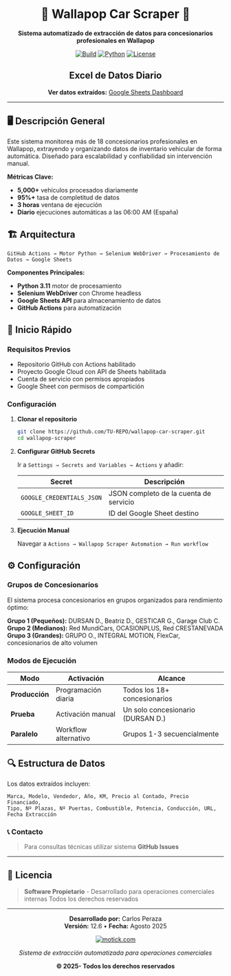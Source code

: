 <div align="center">

# 🚗 Wallapop Car Scraper 🚗

**Sistema automatizado de extracción de datos para concesionarios profesionales en Wallapop**

[![Build](https://img.shields.io/badge/Build-Passing-success)](../../actions) [![Python](https://img.shields.io/badge/Python-3.11+-blue)](https://www.python.org/downloads/) [![License](https://img.shields.io/badge/License-Private-red)](LICENSE)

## Excel de Datos Diario

**Ver datos extraídos:** [Google Sheets Dashboard](https://docs.google.com/spreadsheets/d/1drZonCFIP5BFuhbUW9cUauDQOWIVpE0V7P2ErpJq6bM/edit?gid=265284675#gid=265284675)

</div>

---

## 🖥️ Descripción General

Este sistema monitorea más de 18 concesionarios profesionales en Wallapop, extrayendo y organizando datos de inventario vehicular de forma automática. Diseñado para escalabilidad y confiabilidad sin intervención manual.

**Métricas Clave:**
- **5,000+** vehículos procesados diariamente
- **95%+** tasa de completitud de datos
- **3 horas** ventana de ejecución
- **Diario** ejecuciones automáticas a las 06:00 AM (España)

## 🏗️ Arquitectura

```
GitHub Actions → Motor Python → Selenium WebDriver → Procesamiento de Datos → Google Sheets
```

**Componentes Principales:**
- **Python 3.11** motor de procesamiento
- **Selenium WebDriver** con Chrome headless
- **Google Sheets API** para almacenamiento de datos
- **GitHub Actions** para automatización

## 🚀 Inicio Rápido

### Requisitos Previos

- Repositorio GitHub con Actions habilitado
- Proyecto Google Cloud con API de Sheets habilitada
- Cuenta de servicio con permisos apropiados
- Google Sheet con permisos de compartición

### Configuración

1. **Clonar el repositorio**
   ```bash
   git clone https://github.com/TU-REPO/wallapop-car-scraper.git
   cd wallapop-scraper
   ```

2. **Configurar GitHub Secrets**
   
   Ir a `Settings → Secrets and Variables → Actions` y añadir:
   
   | Secret | Descripción |
   |--------|-------------|
   | `GOOGLE_CREDENTIALS_JSON` | JSON completo de la cuenta de servicio |
   | `GOOGLE_SHEET_ID` | ID del Google Sheet destino |

3. **Ejecución Manual**
   
   Navegar a `Actions → Wallapop Scraper Automation → Run workflow`

## ⚙️ Configuración

### Grupos de Concesionarios

El sistema procesa concesionarios en grupos organizados para rendimiento óptimo:

**Grupo 1 (Pequeños):** DURSAN D., Beatriz D., GESTICAR G., Garage Club C.  
**Grupo 2 (Medianos):** Red MundiCars, OCASIONPLUS, Red CRESTANEVADA  
**Grupo 3 (Grandes):** GRUPO O., INTEGRAL MOTION, FlexCar, concesionarios de alto volumen

### Modos de Ejecución

| Modo | Activación | Alcance |
|------|------------|---------|
| **Producción** | Programación diaria | Todos los 18+ concesionarios |
| **Prueba** | Activación manual | Un solo concesionario (DURSAN D.) |
| **Paralelo** | Workflow alternativo | Grupos 1-3 secuencialmente |

## 🔍 Estructura de Datos

Los datos extraídos incluyen:

```
Marca, Modelo, Vendedor, Año, KM, Precio al Contado, Precio Financiado,
Tipo, Nº Plazas, Nº Puertas, Combustible, Potencia, Conducción, URL, Fecha Extracción
```

###  📞 Contacto
> Para consultas técnicas utilizar sistema **GitHub Issues**

---

## 📄 Licencia

> **Software Propietario** - Desarrollado para operaciones comerciales internas
> Todos los derechos reservados

---

<div align="center">

**Desarrollado por:** Carlos Peraza  
**Versión:** 12.6 • **Fecha:** Agosto 2025

[![motick.com](https://img.shields.io/badge/motick.com-00f1a2?style=for-the-badge&labelColor=2d3748)](https://www.motick.com/)

*Sistema de extracción automatizada para operaciones comerciales*

**© 2025- Todos los derechos reservados**

</div>

